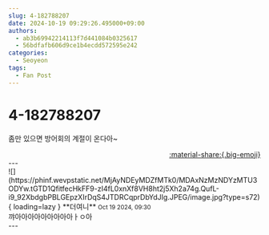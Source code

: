 ```yaml
---
slug: 4-182788207
date: 2024-10-19 09:29:26.495000+09:00
authors:
  - ab3b69942214113f7d441084b0325617
  - 56bdfafb606d9ce1b4ecdd572595e242
categories:
  - Seoyeon
tags:
  - Fan Post
---
```


# 4-182788207

<div class="post-container" markdown="1">
<div class="content-container md-sidebar__scrollwrap" markdown="1">

좀만 있으면 방어회의 계절이 온다아~

</div>
</div>

<div style="text-align: right;" markdown="1">
<a href="https://weverse.io/fromis9/fanpost/4-182788207" style="text-align: right;">:material-share:{.big-emoji}</a>
</div>
---

<div class="comments-container md-sidebar__scrollwrap" markdown="1">
<div class="comment" markdown="1">
<div class='id-container' markdown="1">
![](https://phinf.wevpstatic.net/MjAyNDEyMDZfMTk0/MDAxNzMzNDYzMTU3ODYw.tGTD1QfitfecHkFF9-zI4fL0xnXf8VH8ht2j5Xh2a74g.QufL-i9_92XbdgbPBLGEpzXIrDqS4JTDRCqprDbYdJIg.JPEG/image.jpg?type=s72){ loading=lazy }
**<span class="artist">더여니</span>** <small>Oct 19 2024, 09:30</small><br>
</div>
<div class='comment-body' markdown="1">
꺄아아아아아아아아아ㅏㅇ아
</div>
</div>
</div>
---
